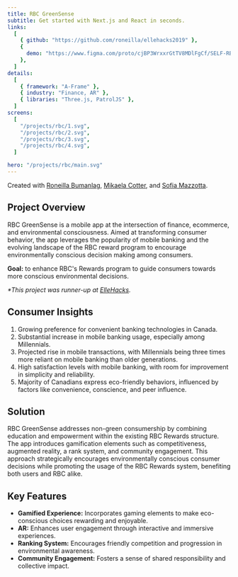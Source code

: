 ```yaml
---
title: RBC GreenSense
subtitle: Get started with Next.js and React in seconds.
links:
  [
    { github: "https://github.com/roneilla/ellehacks2019" },
    {
      demo: "https://www.figma.com/proto/cjBP3WrxxrGtTV8MDlFgCf/SELF-RBC-Hackathon?type=design&node-id=151-2&t=nW3H9IvJTV43Tmri-0&scaling=scale-down&starting-point-node-id=158%3A883",
    },
  ]
details:
  [
    { framework: "A-Frame" },
    { industry: "Finance, AR" },
    { libraries: "Three.js, PatrolJS" },
  ]
screens:
  [
    "/projects/rbc/1.svg",
    "/projects/rbc/2.svg",
    "/projects/rbc/3.svg",
    "/projects/rbc/4.svg",
  ]

hero: "/projects/rbc/main.svg"
---
```


Created with [Roneilla Bumanlag](https://roneilla.com/), [Mikaela Cotter](https://www.linkedin.com/in/mikaela-cotter-359487234/), and [Sofia Mazzotta](https://peachie5000.myportfolio.com/).

## Project Overview

RBC GreenSense is a mobile app at the intersection of finance, ecommerce, and environmental consciousness. Aimed at transforming consumer behavior, the app leverages the popularity of mobile banking and the evolving landscape of the RBC reward program to encourage environmentally conscious decision making among consumers.

**Goal:** to enhance RBC's Rewards program to guide consumers towards more conscious environmental decisions.

_\*This project was runner-up at [ElleHacks](https://ellehacks.com/)._

## Consumer Insights

1. Growing preference for convenient banking technologies in Canada.
2. Substantial increase in mobile banking usage, especially among Millennials.
3. Projected rise in mobile transactions, with Millennials being three times more reliant on mobile banking than older generations.
4. High satisfaction levels with mobile banking, with room for improvement in simplicity and reliability.
5. Majority of Canadians express eco-friendly behaviors, influenced by factors like convenience, conscience, and peer influence.

## Solution

RBC GreenSense addresses non-green consumership by combining education and empowerment within the existing RBC Rewards structure. The app introduces gamification elements such as competitiveness, augmented reality, a rank system, and community engagement. This approach strategically encourages environmentally conscious consumer decisions while promoting the usage of the RBC Rewards system, benefiting both users and RBC alike.

## Key Features

- **Gamified Experience:** Incorporates gaming elements to make eco-conscious choices rewarding and enjoyable.
- **AR:** Enhances user engagement through interactive and immersive experiences.
- **Ranking System:** Encourages friendly competition and progression in environmental awareness.
- **Community Engagement:** Fosters a sense of shared responsibility and collective impact.

